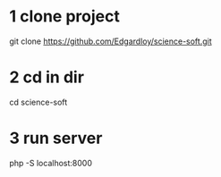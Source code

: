 # 1 clone project 
git clone https://github.com/Edgardloy/science-soft.git
# 2 cd in dir 
cd science-soft
# 3 run server 
php -S localhost:8000

